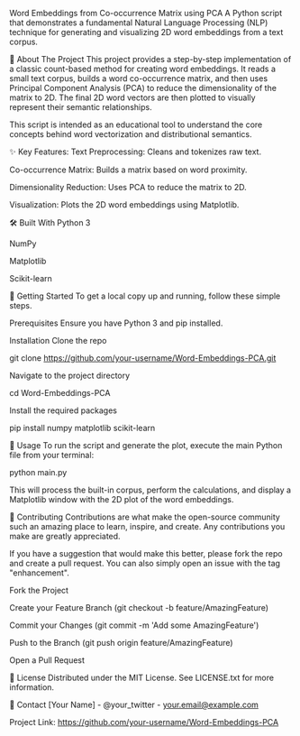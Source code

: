 Word Embeddings from Co-occurrence Matrix using PCA
A Python script that demonstrates a fundamental Natural Language Processing (NLP) technique for generating and visualizing 2D word embeddings from a text corpus.

🌟 About The Project
This project provides a step-by-step implementation of a classic count-based method for creating word embeddings. It reads a small text corpus, builds a word co-occurrence matrix, and then uses Principal Component Analysis (PCA) to reduce the dimensionality of the matrix to 2D. The final 2D word vectors are then plotted to visually represent their semantic relationships.

This script is intended as an educational tool to understand the core concepts behind word vectorization and distributional semantics.

✨ Key Features:
Text Preprocessing: Cleans and tokenizes raw text.

Co-occurrence Matrix: Builds a matrix based on word proximity.

Dimensionality Reduction: Uses PCA to reduce the matrix to 2D.

Visualization: Plots the 2D word embeddings using Matplotlib.

🛠️ Built With
Python 3

NumPy

Matplotlib

Scikit-learn

🚀 Getting Started
To get a local copy up and running, follow these simple steps.

Prerequisites
Ensure you have Python 3 and pip installed.

Installation
Clone the repo

git clone https://github.com/your-username/Word-Embeddings-PCA.git

Navigate to the project directory

cd Word-Embeddings-PCA

Install the required packages

pip install numpy matplotlib scikit-learn

📖 Usage
To run the script and generate the plot, execute the main Python file from your terminal:

python main.py

This will process the built-in corpus, perform the calculations, and display a Matplotlib window with the 2D plot of the word embeddings.

🤝 Contributing
Contributions are what make the open-source community such an amazing place to learn, inspire, and create. Any contributions you make are greatly appreciated.

If you have a suggestion that would make this better, please fork the repo and create a pull request. You can also simply open an issue with the tag "enhancement".

Fork the Project

Create your Feature Branch (git checkout -b feature/AmazingFeature)

Commit your Changes (git commit -m 'Add some AmazingFeature')

Push to the Branch (git push origin feature/AmazingFeature)

Open a Pull Request

📜 License
Distributed under the MIT License. See LICENSE.txt for more information.

📧 Contact
[Your Name] - @your_twitter - your.email@example.com

Project Link: https://github.com/your-username/Word-Embeddings-PCA
